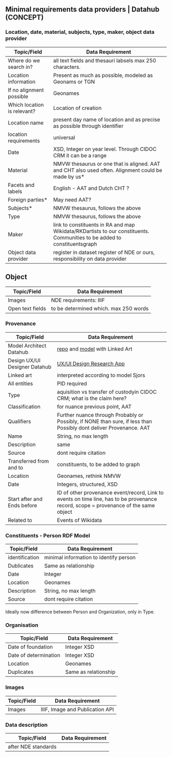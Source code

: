 ## Minimal requirements data providers | Datahub (CONCEPT)

### Location, date, material, subjects, type, maker, object data provider
| Topic/Field | Data Requirement |
|----------|----------|
| Where do we search in?   | all text fields and thesauri labsels max 250 characters.  |
| Location information    | Present as much as possible, modeled as Geonams or TGN  |
| If no alignment possible    | Geonames   |
| Which location is relevant?    | Location of creation  |
| Location name    | present day name of location and as precise as possible through identifier   |
| location requirements    | universal  |
| Date    | XSD, Integer on year level. Through CIDOC CRM it can be a range   |
| Material    | NMVW thesaurus or one that is aligned. AAT and CHT also used often. Alignment could be made by us*  |
| Facets and labels    | English - AAT and Dutch CHT ?  |
| Foreign parties*  | May need AAT?  |
| Subjects*   | NMVW thesaurus, follows the above  |
| Type   | NMVW thesaurus, follows the above  |
| Maker   | link to constituents in RA and map Wikidata/RKDartists to our constituents. Communities to be added to constituentsgraph  |
| Object data provider   | register in dataset register of NDE or ours, responsibility on data provider  |


## Object
| Topic/Field | Data Requirement |
|----------|----------|
|Images|NDE requirements: IIIF|
|Open text fields|to be determined which. max 250 words|

### Provenance
| Topic/Field | Data Requirement |
|----------|----------|
|Model Architect Datahub| [repo](https://github.com/colonial-heritage/data-models?tab=readme-ov-file) and [model](https://github.com/colonial-heritage/data-models/blob/main/provenance-events/conceptual.md) with Linked Art|
|Design UX/UI Designer Datahub|[UX/UI Design Research App](https://gui-prototype.colonialcollections.nl/object.html)|
|Linked art|interpreted according to model Sjors|
|All entities|PID required|
|Type|aquisition vs transfer of custodyin CIDOC CRM; what is the claim here?|
|Classification|for nuance previous point, AAT|
|Qualifiers|Further nuance through Probably or Possibly, if NONE than sure, if less than Possibly dont deliver Provenance. AAT|
| Name | String, no max length|
| Description | same |
| Source | dont require citation |
| Transferred from and to | constituents, to be added to graph |
| Location | Geonames, rethink NMVW |
| Date | Integers, structured, XSD |
| Start after and Ends before | ID of other provenance event/record, Link to events on time line, has to be provenance record, scope = provenance of the same object |
| Related to | Events of Wikidata |

### Constituents - Person RDF Model
| Topic/Field | Data Requirement |
|----------|----------|
|identification| minimal information to identify person |
| Dublicates | Same as relationship |
| Date | Integer  |
| Location | Geonames |
| Description | String, no max length | 
| Source | dont require citation | 

Ideally now difference between Person and Organization, only in Type.

### Organisation
| Topic/Field | Data Requirement |
|----------|----------|
| Date of foundation | Integer XSD |
| Date of determination | Integer XSD |
| Location | Geonames |
| Duplicates | Same as relationship |

### Images
| Topic/Field | Data Requirement |
|----------|----------|
|Images|IIIF, Image and Publication API|

### Data description
| Topic/Field | Data Requirement |
|----------|----------|
|  after NDE standards
